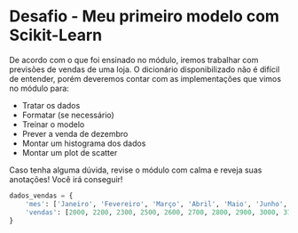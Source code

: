 # Desafio - Meu primeiro modelo com Scikit-Learn

De acordo com o que foi ensinado no módulo, iremos trabalhar com previsões de vendas de uma loja. O dicionário disponibilizado não é difícil de entender, porém deveremos contar com as implementações que vimos no módulo para:

- Tratar os dados
- Formatar (se necessário)
- Treinar o modelo
- Prever a venda de dezembro
- Montar um histograma dos dados
- Montar um plot de scatter

Caso tenha alguma dúvida, revise o módulo com calma e reveja suas anotações! Você irá conseguir!

```python
dados_vendas = {
    'mes': ['Janeiro', 'Fevereiro', 'Março', 'Abril', 'Maio', 'Junho', 'Julho', 'Agosto', 'Setembro', 'Outubro', 'Novembro', 'Dezembro'],
    'vendas': [2000, 2200, 2300, 2500, 2600, 2700, 2800, 2900, 3000, 3100, 3200, 3300]
}
```
